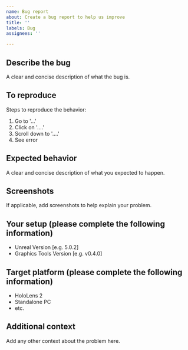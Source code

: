 ```yaml
---
name: Bug report
about: Create a bug report to help us improve
title: ''
labels: Bug
assignees: ''

---
```


## Describe the bug

A clear and concise description of what the bug is.

## To reproduce

Steps to reproduce the behavior:

1. Go to '...'
2. Click on '....'
3. Scroll down to '....'
4. See error

## Expected behavior

A clear and concise description of what you expected to happen.

## Screenshots

If applicable, add screenshots to help explain your problem.

## Your setup (please complete the following information)

- Unreal Version [e.g. 5.0.2]
- Graphics Tools Version [e.g. v0.4.0]

## Target platform (please complete the following information)

- HoloLens 2
- Standalone PC
- etc.

## Additional context

Add any other context about the problem here.
